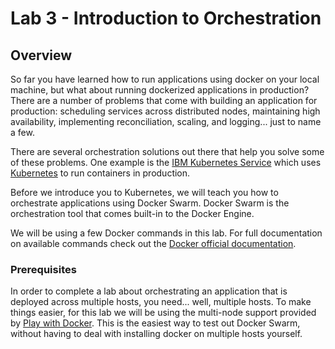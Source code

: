 # Lab 3 - Introduction to Orchestration

## Overview

So far you have learned how to run applications using docker on your local machine, but what about running dockerized applications in production? There are a number of problems that come with building an application for production: scheduling services across distributed nodes, maintaining high availability, implementing reconciliation, scaling, and logging... just to name a few.

There are several orchestration solutions out there that help you solve some of these problems. One example is the [IBM Kubernetes Service](https://cloud.ibm.com/kubernetes/catalog/create) which uses [Kubernetes](https://kubernetes.io/) to run containers in production.

Before we introduce you to Kubernetes, we will teach you how to orchestrate applications using Docker Swarm. Docker Swarm is the orchestration tool that comes built-in to the Docker Engine.

We will be using a few Docker commands in this lab. For full documentation on available commands check out the [Docker official documentation](https://docs.docker.com/).

### Prerequisites

In order to complete a lab about orchestrating an application that is deployed across multiple hosts, you need... well, multiple hosts.  To make things easier, for this lab we will be using the multi-node support provided by [Play with Docker](http://play-with-docker.com). This is the easiest way to test out Docker Swarm, without having to deal with installing docker on multiple hosts yourself.
